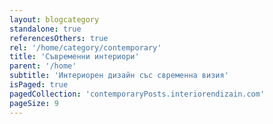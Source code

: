 ```yaml
---
layout: blogcategory
standalone: true
referencesOthers: true
rel: '/home/category/contemporary'
title: 'Съвременни интериори'
parent: '/home'
subtitle: 'Интериорен дизайн със свременна визия'
isPaged: true
pagedCollection: 'contemporaryPosts.interiorendizain.com'
pageSize: 9
---
```

